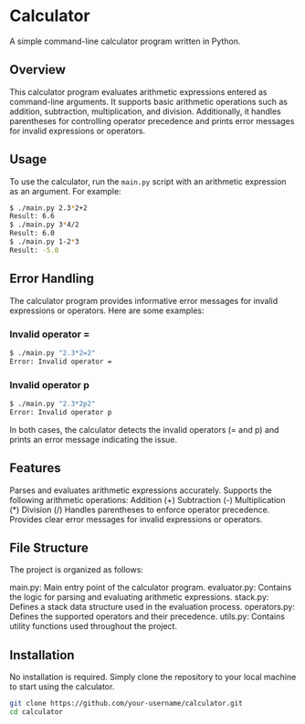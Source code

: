 # Calculator

A simple command-line calculator program written in Python.

## Overview

This calculator program evaluates arithmetic expressions entered as command-line arguments. It supports basic arithmetic operations such as addition, subtraction, multiplication, and division. Additionally, it handles parentheses for controlling operator precedence and prints error messages for invalid expressions or operators.

## Usage

To use the calculator, run the `main.py` script with an arithmetic expression as an argument. For example:
```bash
$ ./main.py 2.3*2+2
Result: 6.6
$ ./main.py 3*4/2
Result: 6.0
$ ./main.py 1-2*3
Result: -5.0
```

## Error Handling
The calculator program provides informative error messages for invalid expressions or operators. Here are some examples:

### Invalid operator =

```bash
$ ./main.py "2.3*2=2"
Error: Invalid operator =
```

### Invalid operator p
```bash
$ ./main.py "2.3*2p2"
Error: Invalid operator p
```
In both cases, the calculator detects the invalid operators (= and p) and prints an error message indicating the issue.

## Features

Parses and evaluates arithmetic expressions accurately.
Supports the following arithmetic operations:
Addition (+)
Subtraction (-)
Multiplication (*)
Division (/)
Handles parentheses to enforce operator precedence.
Provides clear error messages for invalid expressions or operators.

## File Structure

The project is organized as follows:

main.py: Main entry point of the calculator program.
evaluator.py: Contains the logic for parsing and evaluating arithmetic expressions.
stack.py: Defines a stack data structure used in the evaluation process.
operators.py: Defines the supported operators and their precedence.
utils.py: Contains utility functions used throughout the project.

## Installation

No installation is required. Simply clone the repository to your local machine to start using the calculator.

```bash
git clone https://github.com/your-username/calculator.git
cd calculator
```
